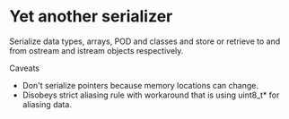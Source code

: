 Yet another serializer
======================

Serialize data types, arrays, POD and classes and store or retrieve to and from
ostream and istream objects respectively.

Caveats
- Don't serialize pointers because memory locations can change.
- Disobeys strict aliasing rule with workaround that is using uint8_t* for
  aliasing data.
